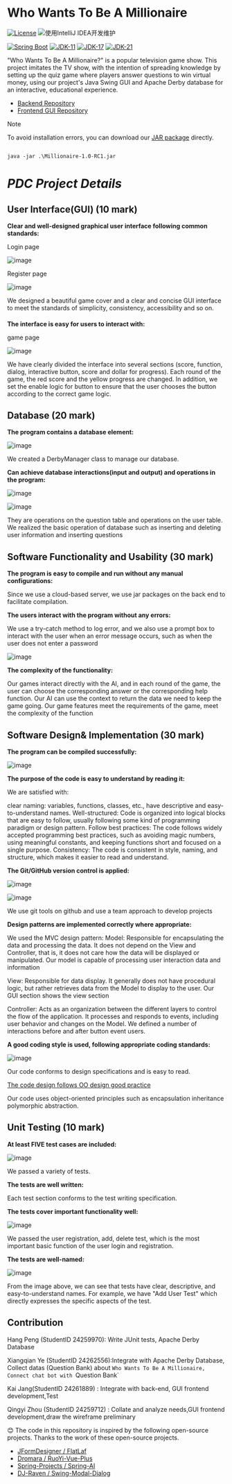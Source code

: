 # Who Wants To Be A Millionaire

[![License](https://img.shields.io/badge/License-MIT-blue.svg)](https://gitee.com/dromara/RuoYi-Vue-Plus/blob/master/LICENSE) ![使用IntelliJ IDEA开发维护](https://img.shields.io/badge/IntelliJ%20IDEA-提供支持-blue.svg)


[![Spring Boot](https://img.shields.io/badge/Spring%20Boot-3.2-blue.svg)]() [![JDK-11](https://img.shields.io/badge/JDK-11-green.svg)]() [![JDK-17](https://img.shields.io/badge/JDK-17-green.svg)]() [![JDK-21](https://img.shields.io/badge/JDK-21-green.svg)]()

"Who Wants To Be A Millionaire?" is a popular television game show. This project imitates the TV show, with the intention of spreading knowledge by setting up the quiz game where players answer questions to win virtual money, using our project's Java Swing GUI and Apache Derby database for an interactive, educational experience.

- [Backend Repository](https://github.com/inwardflow/mill)
- [Frontend GUI Repository](https://github.com/JK666-BUG/mill-front)

> [!Note]
>
> To avoid installation errors, you can download our [JAR package](https://github.com/JK666-bug/mill-front/releases/tag/v1.0.0-RC1) directly.

```shell![屏幕截图 2024-11-24 203543](https://github.com/user-attachments/assets/549ef4d6-8e61-439c-96f5-6d1b74c4dc40)

java -jar .\Millionaire-1.0-RC1.jar
```

# *PDC Project Details*



## User Interface(GUI) (10 mark)

**Clear and well-designed graphical user interface following common standards:**



Login page

![image](https://github.com/user-attachments/assets/870c4ff6-5122-45cb-b5b1-80643bf632bc)


Register page

![image](https://github.com/user-attachments/assets/24ff7c87-1859-46d9-ab40-bfd8e7a573c6)


We designed a beautiful game cover and a clear and concise GUI interface to meet the standards of simplicity, consistency, accessibility and so on.

#### 

**The interface is easy for users to interact with:**

game page

![image](https://github.com/user-attachments/assets/c07ace2c-ac98-4f2b-96d5-54aae12c1e9e)


We have clearly divided the interface into several sections (score, function, dialog, interactive button, score and dollar for progress). Each round of the game, the red score and the yellow progress are changed. In addition, we set the enable logic for button to ensure that the user chooses the button according to the correct game logic.



## Database (20 mark)

**The program contains a database element:**

![image](https://github.com/user-attachments/assets/8780ac71-5b8b-42d4-8b4a-482a4a42e160)


We created a DerbyManager class to manage our database.



**Can achieve database interactions(input and output) and operations in the program:**

![image](https://github.com/user-attachments/assets/e6db1c34-88a0-44d2-ba4f-a63ba82c7438)


![image](https://github.com/user-attachments/assets/3a89a6db-0c01-49b9-ae33-2812a9615887)


They are operations on the question table and operations on the user table. We realized the basic operation of database such as inserting and deleting user information and inserting questions



## Software Functionality and Usability (30 mark)

**The program is easy to compile and run without any manual configurations:**

Since we use a cloud-based server, we use jar packages on the back end to facilitate compilation.



**The users interact with the program without any errors:**

We use a try-catch method to log error, and we also use a prompt box to interact with the user when an error message occurs, such as when the user does not enter a password

![image](https://github.com/user-attachments/assets/3dd5fc9f-b7eb-487f-9b3c-39863c21bc1b)



**The complexity of the functionality:**

Our games interact directly with the AI, and in each round of the game, the user can choose the corresponding answer or the corresponding help function. Our AI can use the context to return the data we need to keep the game going. Our game features meet the requirements of the game, meet the complexity of the function



## Software Design& Implementation (30 mark)

**The program can be compiled successfully:**

![image](https://github.com/user-attachments/assets/ec6971fb-65df-48c3-9dd5-71727a85a3ee)


**The purpose of the code is easy to understand by reading it:**

We are satisfied with: 

clear naming: variables, functions, classes, etc., have descriptive and easy-to-understand names.
Well-structured: Code is organized into logical blocks that are easy to follow, usually following some kind of programming paradigm or design pattern.
Follow best practices: The code follows widely accepted programming best practices, such as avoiding magic numbers, using meaningful constants, and keeping functions short and focused on a single purpose.
Consistency: The code is consistent in style, naming, and structure, which makes it easier to read and understand.


**The Git/GitHub version control is applied:**

![image](https://github.com/user-attachments/assets/a6ba1e14-18a5-4d55-a6a6-62da172e85c8)


![image](https://github.com/user-attachments/assets/439ae6e2-9c67-498c-af28-bea8836507a9)


We use git tools on github and use a team approach to develop projects



**Design patterns are implemented correctly where appropriate:**

We used the MVC design pattern:
Model: Responsible for encapsulating the data and processing the data. It does not depend on the View and Controller, that is, it does not care how the data will be displayed or manipulated. Our model is capable of processing user interaction data and information

View: Responsible for data display. It generally does not have procedural logic, but rather retrieves data from the Model to display to the user. Our GUI section shows the view section

Controller: Acts as an organization between the different layers to control the flow of the application. It processes and responds to events, including user behavior and changes on the Model. We defined a number of interactions before and after button event users.

**A good coding style is used, following appropriate coding standards:**

![image](https://github.com/user-attachments/assets/130a9173-b3f6-49e8-9005-59b49f9c45fb)



Our code conforms to design specifications and is easy to read.

<u>The code design follows OO design good practice</u>

Our code uses object-oriented principles such as encapsulation inheritance polymorphic abstraction.

## Unit Testing (10 mark)

**At least FIVE test cases are included:**

![image](https://github.com/user-attachments/assets/d8442794-5e28-4781-b8a5-63532a443fe7)




We passed a variety of tests.



**The tests are well written:**




Each test section conforms to the test writing specification.



**The tests cover important functionality well:**

![image](https://github.com/user-attachments/assets/a7512e92-7d45-4143-974b-0d97c6704936)


We passed the user registration, add, delete test, which is the most important basic function of the user login and registration.

**The tests are well-named:**

![image](https://github.com/user-attachments/assets/b29477ad-c061-4de4-afbb-8db310ecacd4)

From the image above, we can see that tests have clear, descriptive, and easy-to-understand names. For example, we have "Add User Test" which directly expresses the specific aspects of the test.



## Contribution

Hang Peng (StudentID 24259970): Write JUnit tests, Apache Derby Database



Xiangqian Ye (StudentID 24262556):Integrate with Apache Derby Database, Collect datas (Question Bank) about `Who Wants To Be A Millionaire, Connect chat bot with `Question Bank`



Kai Jang(StudentID 24261889) : Integrate with back-end, GUI frontend development,Test



Qingyi Zhou (StudentID 24259712) : Collate and analyze needs,GUI frontend development,draw the wireframe preliminary


😊 The code in this repository is inspired by the following open-source projects. Thanks to the work of these open-source projects.
* [JFormDesigner / FlatLaf](https://github.com/JFormDesigner/FlatLaf)
* [Dromara / RuoYi-Vue-Plus](https://github.com/dromara/RuoYi-Vue-Plus)
* [Spring-Projects / Spring-AI](https://github.com/spring-projects/spring-ai)
* [DJ-Raven / Swing-Modal-Dialog](https://github.com/DJ-Raven/swing-modal-dialog)


